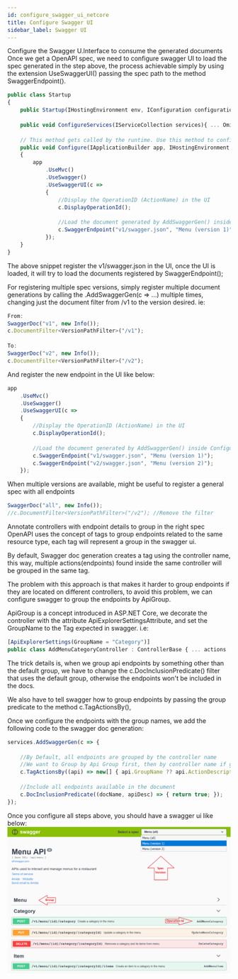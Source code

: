 ```yaml
---
id: configure_swagger_ui_netcore
title: Configure Swagger UI
sidebar_label: Swagger UI
---
```


Configure the Swagger U.Interface to consume the generated documents
Once we get a OpenAPI spec, we need to configure swagger UI to load the spec generated in the step above, the process achievable simply by using the extension UseSwaggerUI() passing the spec path to the method SwaggerEndpoint().

```jsx title="Startup.cs (Configure UI to load spec)"
public class Startup
{
    public Startup(IHostingEnvironment env, IConfiguration configuration){... Omit for brevity ...}
 
    public void ConfigureServices(IServiceCollection services){ ... Omit for brevity ... }
 
    // This method gets called by the runtime. Use this method to configure the HTTP request pipeline.
    public void Configure(IApplicationBuilder app, IHostingEnvironment env)
    {
        app
            .UseMvc()
            .UseSwagger()
            .UseSwaggerUI(c =>
            {
                //Display the OperationID (ActionName) in the UI
                c.DisplayOperationId();
 
                //Load the document generated by AddSwaggerGen() inside ConfigureServices()
                c.SwaggerEndpoint("v1/swagger.json", "Menu (version 1)");
            });
    }
}
```

The above snippet register the v1/swagger.json in the UI, once the UI is loaded, it will try to load the documents registered by SwaggerEndpoint();

For registering multiple spec versions, simply register multiple document generations by calling the .AddSwaggerGen(c => ...) multiple times, changing just the document filter from /v1 to the version desired. ie:

```jsx title="Swagger multiple doc spec"
From:
SwaggerDoc("v1", new Info());
c.DocumentFilter<VersionPathFilter>("/v1");
 
To:
SwaggerDoc("v2", new Info());
c.DocumentFilter<VersionPathFilter>("/v2");
```

And register the new endpoint in the UI like below:


```jsx title="Swagger UI registration"
app
    .UseMvc()
    .UseSwagger()
    .UseSwaggerUI(c =>
    {
        //Display the OperationID (ActionName) in the UI
        c.DisplayOperationId();
 
        //Load the document generated by AddSwaggerGen() inside ConfigureServices()
        c.SwaggerEndpoint("v1/swagger.json", "Menu (version 1)");
        c.SwaggerEndpoint("v2/swagger.json", "Menu (version 2)");
    });
```

When multiple versions are available, might be useful to register a general spec with all endpoints

```jsx title="Swagger default spec with all endpoints"
SwaggerDoc("all", new Info());
//c.DocumentFilter<VersionPathFilter>("/v2"); //Remove the filter
```

Annotate controllers with endpoint details to group in the right spec
OpenAPI uses the concept of tags to group endpoints related to the same resource type, each tag will represent a group in the swagger ui.

By default, Swagger doc generation creates a tag using the controller name, this way, multiple actions(endpoints) found inside the same controller will be grouped in the same tag.

The problem with this approach is that makes it harder to group endpoints if they are located on different controllers, to avoid this problem, we can configure swagger to group the endpoints by ApiGroup.

ApiGroup is a concept introduced in ASP.NET Core, we decorate the controller with the attribute ApiExplorerSettingsAttribute, and set the GroupName to the Tag expected in swagger. i.e:

```jsx title="Controller decorated with Api Group"
[ApiExplorerSettings(GroupName = "Category")]
public class AddMenuCategoryController : ControllerBase { ... actions ... }
```

The trick details is, when we group api endpoints by something other than the default group, we have to change the c.DocInclusionPredicate() filter that uses the default group, otherwise the endpoints won't be included in the docs.

We also have to tell swagger how to group endpoints by passing the group predicate to the method c.TagActionsBy(),

Once we configure the endpoints with the group names, we add the following code to the swagger doc generation:


```jsx title="Swagger configuration for ApiGroup"
services.AddSwaggerGen(c => {
     
    //By Default, all endpoints are grouped by the controller name
    //We want to Group by Api Group first, then by controller name if group not provided
    c.TagActionsBy((api) => new[] { api.GroupName ?? api.ActionDescriptor.RouteValues["controller"] });
 
    //Include all endpoints available in the document
    c.DocInclusionPredicate((docName, apiDesc) => { return true; });
});
```


Once you configure all steps above, you should have a swagger ui like below:
![Swagger UI](/img/swagger-ui-info.png)
